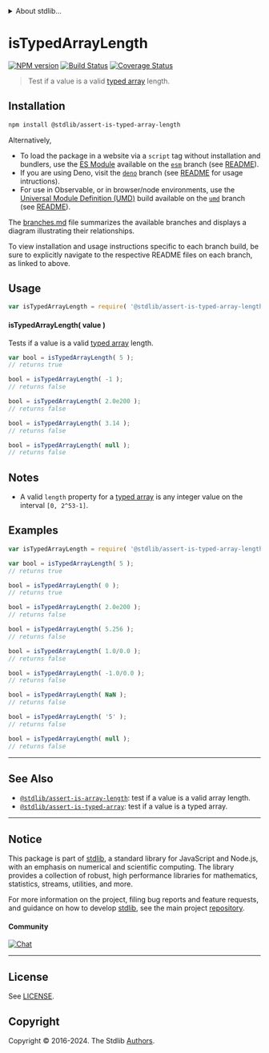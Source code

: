 <!--

@license Apache-2.0

Copyright (c) 2018 The Stdlib Authors.

Licensed under the Apache License, Version 2.0 (the "License");
you may not use this file except in compliance with the License.
You may obtain a copy of the License at

   http://www.apache.org/licenses/LICENSE-2.0

Unless required by applicable law or agreed to in writing, software
distributed under the License is distributed on an "AS IS" BASIS,
WITHOUT WARRANTIES OR CONDITIONS OF ANY KIND, either express or implied.
See the License for the specific language governing permissions and
limitations under the License.

-->


<details>
  <summary>
    About stdlib...
  </summary>
  <p>We believe in a future in which the web is a preferred environment for numerical computation. To help realize this future, we've built stdlib. stdlib is a standard library, with an emphasis on numerical and scientific computation, written in JavaScript (and C) for execution in browsers and in Node.js.</p>
  <p>The library is fully decomposable, being architected in such a way that you can swap out and mix and match APIs and functionality to cater to your exact preferences and use cases.</p>
  <p>When you use stdlib, you can be absolutely certain that you are using the most thorough, rigorous, well-written, studied, documented, tested, measured, and high-quality code out there.</p>
  <p>To join us in bringing numerical computing to the web, get started by checking us out on <a href="https://github.com/stdlib-js/stdlib">GitHub</a>, and please consider <a href="https://opencollective.com/stdlib">financially supporting stdlib</a>. We greatly appreciate your continued support!</p>
</details>

# isTypedArrayLength

[![NPM version][npm-image]][npm-url] [![Build Status][test-image]][test-url] [![Coverage Status][coverage-image]][coverage-url] <!-- [![dependencies][dependencies-image]][dependencies-url] -->

> Test if a value is a valid [typed array][mdn-typed-array] length.

<section class="installation">

## Installation

```bash
npm install @stdlib/assert-is-typed-array-length
```

Alternatively,

-   To load the package in a website via a `script` tag without installation and bundlers, use the [ES Module][es-module] available on the [`esm`][esm-url] branch (see [README][esm-readme]).
-   If you are using Deno, visit the [`deno`][deno-url] branch (see [README][deno-readme] for usage intructions).
-   For use in Observable, or in browser/node environments, use the [Universal Module Definition (UMD)][umd] build available on the [`umd`][umd-url] branch (see [README][umd-readme]).

The [branches.md][branches-url] file summarizes the available branches and displays a diagram illustrating their relationships.

To view installation and usage instructions specific to each branch build, be sure to explicitly navigate to the respective README files on each branch, as linked to above.

</section>

<section class="usage">

## Usage

```javascript
var isTypedArrayLength = require( '@stdlib/assert-is-typed-array-length' );
```

#### isTypedArrayLength( value )

Tests if a value is a valid [typed array][mdn-typed-array] length.

```javascript
var bool = isTypedArrayLength( 5 );
// returns true

bool = isTypedArrayLength( -1 );
// returns false

bool = isTypedArrayLength( 2.0e200 );
// returns false

bool = isTypedArrayLength( 3.14 );
// returns false

bool = isTypedArrayLength( null );
// returns false
```

</section>

<!-- /.usage -->

<section class="notes">

## Notes

-   A valid `length` property for a [typed array][mdn-typed-array] is any integer value on the interval `[0, 2^53-1]`.

</section>

<!-- /.notes -->

<section class="examples">

## Examples

<!-- eslint no-undef: "error" -->

```javascript
var isTypedArrayLength = require( '@stdlib/assert-is-typed-array-length' );

var bool = isTypedArrayLength( 5 );
// returns true

bool = isTypedArrayLength( 0 );
// returns true

bool = isTypedArrayLength( 2.0e200 );
// returns false

bool = isTypedArrayLength( 5.256 );
// returns false

bool = isTypedArrayLength( 1.0/0.0 );
// returns false

bool = isTypedArrayLength( -1.0/0.0 );
// returns false

bool = isTypedArrayLength( NaN );
// returns false

bool = isTypedArrayLength( '5' );
// returns false

bool = isTypedArrayLength( null );
// returns false
```

</section>

<!-- /.examples -->

<!-- Section for related `stdlib` packages. Do not manually edit this section, as it is automatically populated. -->

<section class="related">

* * *

## See Also

-   <span class="package-name">[`@stdlib/assert-is-array-length`][@stdlib/assert/is-array-length]</span><span class="delimiter">: </span><span class="description">test if a value is a valid array length.</span>
-   <span class="package-name">[`@stdlib/assert-is-typed-array`][@stdlib/assert/is-typed-array]</span><span class="delimiter">: </span><span class="description">test if a value is a typed array.</span>

</section>

<!-- /.related -->

<!-- Section for all links. Make sure to keep an empty line after the `section` element and another before the `/section` close. -->


<section class="main-repo" >

* * *

## Notice

This package is part of [stdlib][stdlib], a standard library for JavaScript and Node.js, with an emphasis on numerical and scientific computing. The library provides a collection of robust, high performance libraries for mathematics, statistics, streams, utilities, and more.

For more information on the project, filing bug reports and feature requests, and guidance on how to develop [stdlib][stdlib], see the main project [repository][stdlib].

#### Community

[![Chat][chat-image]][chat-url]

---

## License

See [LICENSE][stdlib-license].


## Copyright

Copyright &copy; 2016-2024. The Stdlib [Authors][stdlib-authors].

</section>

<!-- /.stdlib -->

<!-- Section for all links. Make sure to keep an empty line after the `section` element and another before the `/section` close. -->

<section class="links">

[npm-image]: http://img.shields.io/npm/v/@stdlib/assert-is-typed-array-length.svg
[npm-url]: https://npmjs.org/package/@stdlib/assert-is-typed-array-length

[test-image]: https://github.com/stdlib-js/assert-is-typed-array-length/actions/workflows/test.yml/badge.svg?branch=main
[test-url]: https://github.com/stdlib-js/assert-is-typed-array-length/actions/workflows/test.yml?query=branch:main

[coverage-image]: https://img.shields.io/codecov/c/github/stdlib-js/assert-is-typed-array-length/main.svg
[coverage-url]: https://codecov.io/github/stdlib-js/assert-is-typed-array-length?branch=main

<!--

[dependencies-image]: https://img.shields.io/david/stdlib-js/assert-is-typed-array-length.svg
[dependencies-url]: https://david-dm.org/stdlib-js/assert-is-typed-array-length/main

-->

[chat-image]: https://img.shields.io/gitter/room/stdlib-js/stdlib.svg
[chat-url]: https://app.gitter.im/#/room/#stdlib-js_stdlib:gitter.im

[stdlib]: https://github.com/stdlib-js/stdlib

[stdlib-authors]: https://github.com/stdlib-js/stdlib/graphs/contributors

[umd]: https://github.com/umdjs/umd
[es-module]: https://developer.mozilla.org/en-US/docs/Web/JavaScript/Guide/Modules

[deno-url]: https://github.com/stdlib-js/assert-is-typed-array-length/tree/deno
[deno-readme]: https://github.com/stdlib-js/assert-is-typed-array-length/blob/deno/README.md
[umd-url]: https://github.com/stdlib-js/assert-is-typed-array-length/tree/umd
[umd-readme]: https://github.com/stdlib-js/assert-is-typed-array-length/blob/umd/README.md
[esm-url]: https://github.com/stdlib-js/assert-is-typed-array-length/tree/esm
[esm-readme]: https://github.com/stdlib-js/assert-is-typed-array-length/blob/esm/README.md
[branches-url]: https://github.com/stdlib-js/assert-is-typed-array-length/blob/main/branches.md

[stdlib-license]: https://raw.githubusercontent.com/stdlib-js/assert-is-typed-array-length/main/LICENSE

[mdn-typed-array]: https://developer.mozilla.org/en-US/docs/Web/JavaScript/Reference/Global_Objects/TypedArray

<!-- <related-links> -->

[@stdlib/assert/is-array-length]: https://github.com/stdlib-js/assert-is-array-length

[@stdlib/assert/is-typed-array]: https://github.com/stdlib-js/assert-is-typed-array

<!-- </related-links> -->

</section>

<!-- /.links -->
